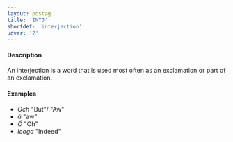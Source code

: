 ```yaml
---
layout: postag
title: 'INTJ'
shortdef: 'interjection'
udver: '2'
---
```


#### Description

An interjection is a word that is used most often as an exclamation or part of an exclamation.


#### Examples

* _Och_ "But"/ "Aw"
* _á_ "aw"
* _Ó_ "Oh"
* _leoga_ "Indeed"
<!-- Interlanguage links updated Út zář 29 20:31:28 CEST 2020 -->
